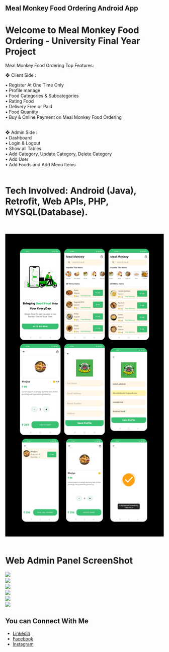 ## Meal Monkey Food Ordering Android App

# Welcome to Meal Monkey Food Ordering - University Final Year Project<br/>

Meal Monkey Food Ordering Top Features:<br/>

❖ Client Side : <br/>

• Register At One Time Only<br/>
• Profile manage<br/>
• Food Categories & Subcategories<br/>
• Rating Food<br/>
• Delivery Free or Paid<br/>
• Food Quantity<br/>
• Buy & Online Payment on Meal Monkey Food Ordering<br/><br/>

❖ Admin Side : <br/>
• Dashboard<br/>
• Login & Logout <br/>
• Show all Tables<br/>
• Add Category, Update Category, Delete Category <br/>
• Add User<br/>
• Add Foods and Add Menu Items<br/><br/>

# Tech Involved: Android (Java), Retrofit, Web APIs, PHP, MYSQL(Database).<br/><br/>

<img src="https://github.com/akshay0077/Meal-Monkey-Food-Ordering-Android-App/blob/Working/SCREEN-SHOT/combine_images%20(1).png">
<br/><br/>


# Web Admin Panel ScreenShot

<img src="https://github.com/akshay0077/Meal-Monkey-Food-Ordering-Android-App/blob/Test/1-login.png">
<br/>

<img src="https://github.com/akshay0077/Meal-Monkey-Food-Ordering-Android-App/blob/Test/2-register.png">
<br/>

<img src="https://github.com/akshay0077/Meal-Monkey-Food-Ordering-Android-App/blob/Test/3-dashboard.png">
<br/>

<img src="https://github.com/akshay0077/Meal-Monkey-Food-Ordering-Android-App/blob/Test/4-addcategory.png">
<br/>

<img src="https://github.com/akshay0077/Meal-Monkey-Food-Ordering-Android-App/blob/Test/5-addmenu.png">
<br/>

<img src="https://github.com/akshay0077/Meal-Monkey-Food-Ordering-Android-App/blob/Test/6-alltable.png">
<br/>

## You can Connect With Me

- [Linkedin](https://www.linkedin.com/in/kherakshay/)
- [Facebook](https://www.facebook.com/profile.php?id=100076613231212)
- [Instagram](https://www.instagram.com/akshay_kher243/)

